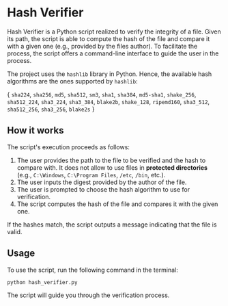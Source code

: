 [//]: # (Generate a README file, explaining what the Python script `hash_verifier.py` does, and briefly how it works)

# Hash Verifier

Hash Verifier is a Python script realized to verify the integrity of a file. Given its path, the script is able to
compute the hash of the file and compare it with a given one (e.g., provided by the files author).
To facilitate the process, the script offers a command-line interface to guide the user in the process.

The project uses the `hashlib` library in Python. Hence, the available hash algorithms are the ones supported by
`hashlib`:

{ `sha224`, `sha256`, `md5`, `sha512`, `sm3`, `sha1`, `sha384`, `md5-sha1`, `shake_256`, `sha512_224`,
`sha3_224`, `sha3_384`, `blake2b`, `shake_128`, `ripemd160`, `sha3_512`, `sha512_256`, `sha3_256`, `blake2s` }

## How it works

The script's execution proceeds as follows:

1) The user provides the path to the file to be verified and the hash to compare with.
   It does not allow to use files in **protected directories** (e.g., `C:\Windows`, `C:\Program Files`, `/etc`, `/bin`,
   etc.).
2) The user inputs the digest provided by the author of the file.
3) The user is prompted to choose the hash algorithm to use for verification.
4) The script computes the hash of the file and compares it with the given one.

If the hashes match, the script outputs a message indicating that the file is valid.

## Usage

To use the script, run the following command in the terminal:

```bash
python hash_verifier.py
```

The script will guide you through the verification process.

